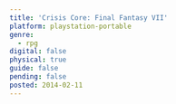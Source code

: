 ```yaml
---
title: 'Crisis Core: Final Fantasy VII'
platform: playstation-portable
genre:
  - rpg
digital: false
physical: true
guide: false
pending: false
posted: 2014-02-11
---
```

